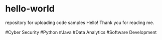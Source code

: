 # hello-world
repository for uploading code samples
Hello! 
Thank you for reading me.

#Cyber Security
#Python
#Java
#Data Analytics
#Software Development
